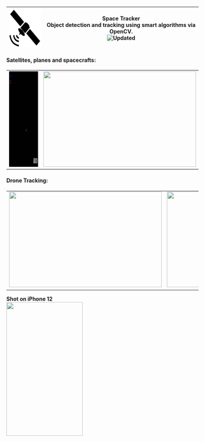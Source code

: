 | <img width="100" height="100" src="https://github.com/DorAzaria/SpaceTracker/blob/master/README/logo.jpg">| Space Tracker <br> Object detection and tracking using smart algorithms via OpenCV.<br> ![Updated](https://img.shields.io/badge/Updated-2021-green)  |
| --- | --- | 


#### Satellites, planes and spacecrafts: <br>
| | |
| -- | -- | 
| <img width="400" height="250" src="https://github.com/DorAzaria/SpaceTracker/blob/master/README/ISS.gif">| <img width="400" height="250" src="https://github.com/DorAzaria/SpaceTracker/blob/master/README/night.gif"> |

#### Drone Tracking: <br>
| | |
| -- | -- | 
|<img width="400" height="250" src="https://github.com/DorAzaria/SpaceTracker/blob/master/README/drone1.gif"> | <img width="400" height="250" src="https://github.com/DorAzaria/SpaceTracker/blob/master/README/drone2.gif"> |

**Shot on iPhone 12**<br>
<img width="200" height="350" src="https://github.com/DorAzaria/SpaceTracker/blob/master/README/drone3.gif">
<br>
